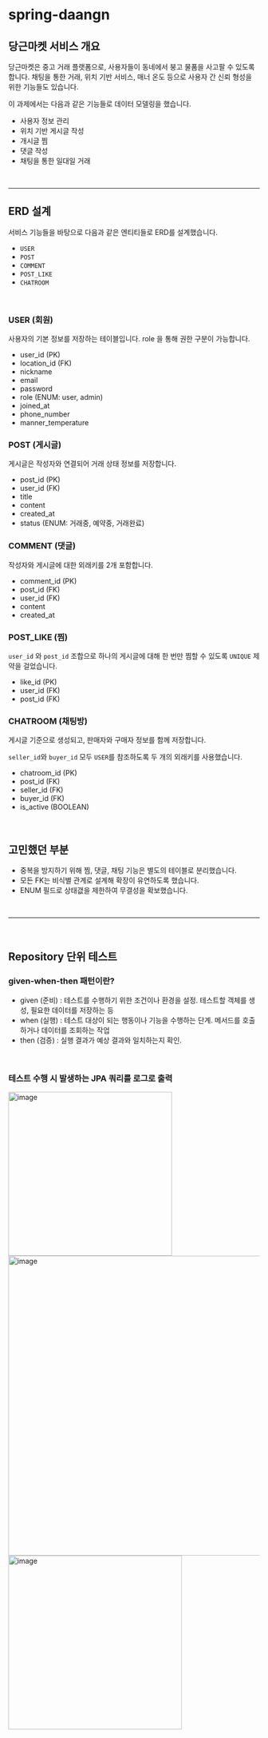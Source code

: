 # spring-daangn

## 당근마켓 서비스 개요

당근마켓은 중고 거래 플랫폼으로, 사용자들이 동네에서 붕고 물품을 사고팔 수 있도록 합니다.
채팅을 통한 거래, 위치 기반 서비스, 매너 온도 등으로 사용자 간 신뢰 형성을 위한 기능들도 있습니다.

이 과제에서는 다음과 같은 기능들로 데이터 모델링을 했습니다.

- 사용자 정보 관리
- 위치 기반 게시글 작성
- 개시글 찜
- 댓글 작성
- 채팅을 통한 일대일 거래

<br>

---

## ERD 설계

서비스 기능들을 바탕으로 다음과 같은 엔티티들로 ERD를 설계했습니다.

- `USER`  
- `POST`  
- `COMMENT`  
- `POST_LIKE`  
- `CHATROOM`

<br>

### USER (회원)

사용자의 기본 정보를 저장하는 테이블입니다.
role 을 통해 권한 구분이 가능합니다.

- user_id (PK)
- location_id (FK)
- nickname
- email
- password
- role (ENUM: user, admin)
- joined_at
- phone_number
- manner_temperature


### POST (게시글)

게시글은 작성자와 연결되어 거래 상태 정보를 저장합니다.

- post_id (PK)
- user_id (FK)
- title
- content
- created_at
- status (ENUM: 거래중, 예약중, 거래완료)


### COMMENT (댓글)

작성자와 게시글에 대한 외래키를 2개 포함합니다.

- comment_id (PK)
- post_id (FK)
- user_id (FK)
- content
- created_at



### POST_LIKE (찜)

`user_id` 와 `post_id` 조합으로 하나의 게시글에 대해 한 번만 찜할 수 있도록 `UNIQUE` 제약을 걸었습니다.

- like_id (PK)
- user_id (FK)
- post_id (FK)


### CHATROOM (채팅방)

게시글 기준으로 생성되고, 판매자와 구매자 정보를 함께 저장합니다.

`seller_id`와 `buyer_id` 모두 `USER`를 참조하도록 두 개의 외래키를 사용했습니다.

- chatroom_id (PK)
- post_id (FK)
- seller_id (FK)
- buyer_id (FK)
- is_active (BOOLEAN)

<br>

## 고민했던 부분 

- 중복을 방지하기 위해 찜, 댓글, 채팅 기능은 별도의 테이블로 분리했습니다.
- 모든 FK는 비식별 관계로 설계해 확장이 유연하도록 했습니다.
- ENUM 필드로 상태갮을 제한하여 무결성을 확보했습니다.

<br>

---

<br>

## Repository 단위 테스트

### given-when-then 패턴이란?

- given (준비) : 테스트를 수행하기 위한 조건이나 환경을 설정. 테스트할 객체를 생성, 필요한 데이터를 저장하는 등
- when (실행) : 테스트 대상이 되는 행동이나 기능을 수행하는 단계. 메서드를 호출하거나 데이터를 조회하는 작업
- then (검증) : 실행 결과가 예상 결과와 일치하는지 확인.

<br> 


### 테스트 수행 시 발생하는 JPA 쿼리를 로그로 출력

<img width="328" alt="image" src="https://github.com/user-attachments/assets/6f3f58bf-787f-42fb-9dd4-ba012a43abf0" />

<img width="600" alt="image" src="https://github.com/user-attachments/assets/e4dc9af9-562f-4c42-8804-0d1a7c285a3e" />

<img width="348" alt="image" src="https://github.com/user-attachments/assets/cc3b8bb2-049e-489e-b5b8-f6a59a09b215" />






